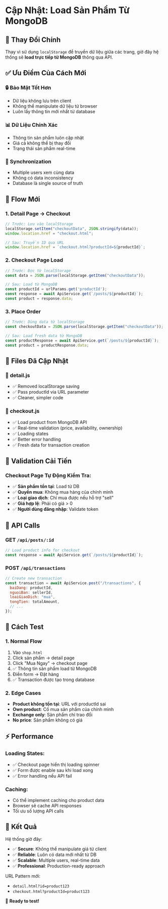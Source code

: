 # Cập Nhật: Load Sản Phẩm Từ MongoDB

## 🔄 **Thay Đổi Chính**

Thay vì sử dụng `localStorage` để truyền dữ liệu giữa các trang, giờ đây hệ thống sẽ **load trực tiếp từ MongoDB** thông qua API.

## ✅ **Ưu Điểm Của Cách Mới**

### 🔒 **Bảo Mật Tốt Hơn**
- Dữ liệu không lưu trên client
- Không thể manipulate dữ liệu từ browser
- Luôn lấy thông tin mới nhất từ database

### 📊 **Dữ Liệu Chính Xác**
- Thông tin sản phẩm luôn cập nhật
- Giá cả không thể bị thay đổi
- Trạng thái sản phẩm real-time

### 🔄 **Synchronization**
- Multiple users xem cùng data
- Không có data inconsistency
- Database là single source of truth

## 🚀 **Flow Mới**

### 1. **Detail Page → Checkout**
```javascript
// Trước: Lưu vào localStorage
localStorage.setItem("checkoutData", JSON.stringify(data));
window.location.href = "checkout.html";

// Sau: Truyền ID qua URL
window.location.href = `checkout.html?productId=${productId}`;
```

### 2. **Checkout Page Load**
```javascript
// Trước: Đọc từ localStorage
const data = JSON.parse(localStorage.getItem("checkoutData"));

// Sau: Load từ MongoDB
const productId = urlParams.get('productId');
const response = await ApiService.get(`/posts/${productId}`);
const product = response.data;
```

### 3. **Place Order**
```javascript
// Trước: Dùng data từ localStorage
const checkoutData = JSON.parse(localStorage.getItem("checkoutData"));

// Sau: Load fresh data từ MongoDB
const productResponse = await ApiService.get(`/posts/${productId}`);
const product = productResponse.data;
```

## 🔧 **Files Đã Cập Nhật**

### 📄 **detail.js**
- ✅ Removed localStorage saving
- ✅ Pass productId via URL parameter
- ✅ Cleaner, simpler code

### 📄 **checkout.js**
- ✅ Load product from MongoDB API
- ✅ Real-time validation (price, availability, ownership)
- ✅ Loading states
- ✅ Better error handling
- ✅ Fresh data for transaction creation

## 🎯 **Validation Cải Tiến**

### Checkout Page Tự Động Kiểm Tra:
- ✅ **Sản phẩm tồn tại**: Load từ DB
- ✅ **Quyền mua**: Không mua hàng của chính mình
- ✅ **Loại giao dịch**: Chỉ mua được nếu hỗ trợ "sell"
- ✅ **Giá hợp lệ**: Phải có giá > 0
- ✅ **Người dùng đăng nhập**: Validate token

## 🔄 **API Calls**

### GET `/api/posts/:id`
```javascript
// Load product info for checkout
const response = await ApiService.get(`/posts/${productId}`);
```

### POST `/api/transactions`
```javascript
// Create new transaction
const transaction = await ApiService.post("/transactions", {
  baiDang: productId,
  nguoiBan: sellerId,
  loaiGiaoDich: "mua",
  tongTien: totalAmount,
  // ...
});
```

## 🚀 **Cách Test**

### 1. **Normal Flow**
1. Vào `shop.html`
2. Click sản phẩm → detail page
3. Click "Mua Ngay" → checkout page
4. ✅ Thông tin sản phẩm load từ MongoDB
5. Điền form → Đặt hàng
6. ✅ Transaction được tạo trong database

### 2. **Edge Cases**
- **Product không tồn tại**: URL với productId sai
- **Own product**: Cố mua sản phẩm của chính mình
- **Exchange only**: Sản phẩm chỉ trao đổi
- **No price**: Sản phẩm không có giá

## ⚡ **Performance**

### Loading States:
- ✅ Checkout page hiển thị loading spinner
- ✅ Form được enable sau khi load xong
- ✅ Error handling nếu API fail

### Caching:
- Có thể implement caching cho product data
- Browser sẽ cache API responses
- Tối ưu số lượng API calls

## 🎉 **Kết Quả**

Hệ thống giờ đây:
- ✅ **Secure**: Không thể manipulate giá từ client
- ✅ **Reliable**: Luôn có data mới nhất từ DB
- ✅ **Scalable**: Multiple users, real-time data
- ✅ **Professional**: Production-ready approach

URL Pattern mới:
- `detail.html?id=product123`
- `checkout.html?productId=product123`

🚀 **Ready to test!**
